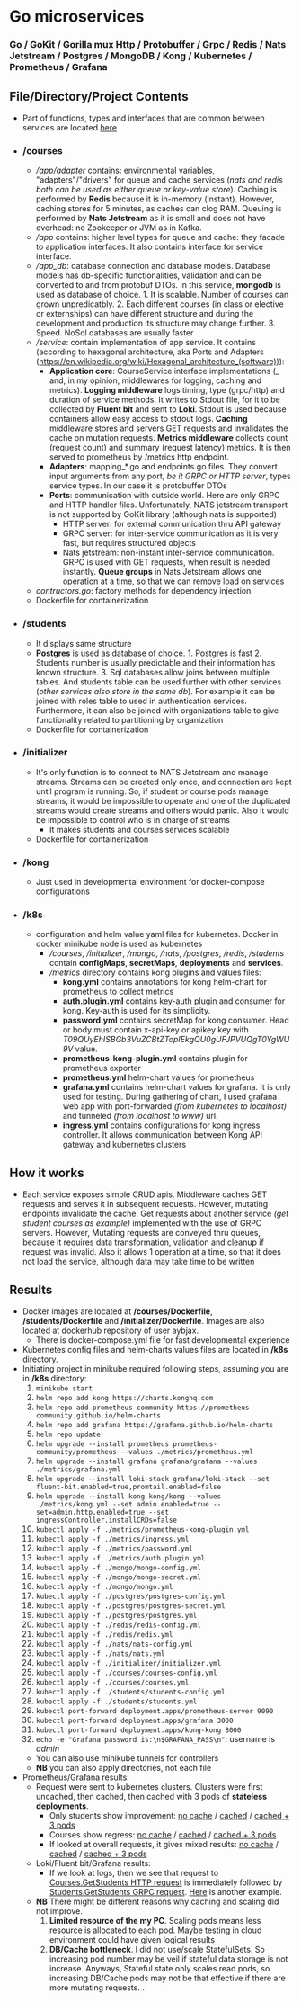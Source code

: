 # Go microservices

### Go / GoKit / Gorilla mux Http / Protobuffer / Grpc / Redis / Nats Jetstream / Postgres / MongoDB / Kong / Kubernetes / Prometheus / Grafana

## File/Directory/Project Contents
- Part of functions, types and interfaces that are common between services are located [here](https://github.com/aybjax/nis_lib)

- ### /courses
  - _/app/adapter_ contains: environmental variables, "adapters"/"drivers" for queue and cache services (_nats and redis both can be used as either queue or key-value store_). Caching is performed by **Redis** because it is in-memory (instant). However, caching stores for 5 minutes, as caches can clog RAM. Queuing is performed by **Nats Jetstream** as it is small and does not have overhead: no Zookeeper or JVM as in Kafka.
  - _/app_ contains: higher level types for queue and cache: they facade to application interfaces. It also contains interface for service interface.
  - _/app_db_: database connection and database models. Database models has db-specific functionalities, validation and can be converted to and from protobuf DTOs.
    In this service, **mongodb** is used as database of choice. 1. It is scalable. Number of courses can grown unpredicatbly. 2. Each different courses (in class or elective or externships) can have different structure and during the development and production its structure may change further. 3. Speed. NoSql databases are usually faster
  - _/service_: contain implementation of app service. It contains (according to hexagonal architecture, aka Ports and Adapters (https://en.wikipedia.org/wiki/Hexagonal_architecture_(software))):
    - **Application core**: CourseService interface implementations (_ and, in my opinion, middlewares for logging, caching and metrics). **Logging middleware** logs timing, type (grpc/http) and duration of service methods. It writes to Stdout file, for it to be collected by **Fluent bit** and sent to **Loki**. Stdout is used because containers allow easy access to stdout logs. **Caching** middleware stores and servers GET requests and invalidates the cache on mutation requests. **Metrics middleware** collects count (request count) and summary (request latency) metrics. It is then served to prometheus by /metrics http endpoint.
    - **Adapters**: mapping_*.go and endpoints.go files. They convert input arguments from any port, _be it GRPC or HTTP server_, types service types. In our case it is protobuffer DTOs
    - **Ports**: communication with outside world. Here are only GRPC and HTTP handler files. Unfortunately, NATS jetstream transport is not supported by GoKit library (although nats is supported)
      - HTTP server: for external communication thru API gateway
      - GRPC server: for inter-service communication as it is very fast, but requires structured objects
      - Nats jetstream: non-instant inter-service communication. GRPC is used with GET requests, when result is needed instantly. **Queue groups** in Nats Jetstream allows one operation at a time, so that we can remove load on services
  - _contructors.go_: factory methods for dependency injection
  - Dockerfile for containerization
  
- ### /students
  - It displays same structure
  - **Postgres** is used as database of choice. 1. Postgres is fast 2. Students number is usually predictable and their information has known structure. 3. Sql databases allow joins between multiple tables. And students table can be used further with other services (_other services also store in the same db_). For example it can be joined with roles table to used in authentication services. Furthermore, it can also be joined with organizations table to give functionality related to partitioning by organization
  - Dockerfile for containerization
  
- ### /initializer
  - It's only function is to connect to NATS Jetstream and manage streams. Streams can be created only once, and connection are kept until program is running. So, if student or course pods manage streams, it would be impossible to operate and one of the duplicated streams would create streams and others would panic. Also it would be impossible to control who is in charge of streams
    - It makes students and courses services scalable
  - Dockerfile for containerization
  
- ### /kong
  - Just used in developmental environment for docker-compose configurations
- ### /k8s
  - configuration and helm value yaml files for kubernetes. Docker in docker minikube node is used as kubernetes
    - _/courses_, _/initializer_, _/mongo_, _/nats_, _/postgres_, _/redis_, _/students_ contain **configMaps**, **secretMaps**, **deployments** and **services**.
    - _/metrics_ directory contains kong plugins and values files:
      - **kong.yml** contains annotations for kong helm-chart for prometheus to collect metrics
      - **auth.plugin.yml** contains key-auth plugin and consumer for kong. Key-auth is used for its simplicity.
      - **password.yml** contains secretMap for kong consumer. Head or body must contain x-api-key or apikey key with _T09QUyEhISBGb3VuZCBtZTopIEkgQU0gUFJPVUQgT0YgWU9V_ value.
      - **prometheus-kong-plugin.yml** contains plugin for prometheus exporter
      - **prometheus.yml** helm-chart values for prometheus
      - **grafana.yml** contains helm-chart values for grafana. It is only used for testing. During gathering of chart, I used grafana web app with port-forwarded _(from kubernetes to localhost)_ and tunneled _(from localhost to www)_ url.
      - **ingress.yml** contains configurations for kong ingress controller. It allows communication between Kong API gateway and kubernetes clusters
      
## How it works
  - Each service exposes simple CRUD apis. Middleware caches GET requests and serves it in subsequent requests. However, mutating endpoints invalidate the cache. Get requests about another service _(get student courses as example)_ implemented with the use of GRPC servers. However, Mutating requests are conveyed thru queues, because it requires data transformation, validation and cleanup if request was invalid. Also it allows 1 operation at a time, so that it does not load the service, although data may take time to be written

## Results
  - Docker images are located at **/courses/Dockerfile**, **/students/Dockerfile** and **/initializer/Dockerfile**. Images are also located at dockerhub repository of user aybjax.
    - There is docker-compose.yml file for fast developmental experience
  - Kubernetes config files and helm-charts values files are located in **/k8s** directory.
  - Initiating project in minikube required following steps, assuming you are in **/k8s** directory:
    1. ```minikube start```
    2. ```helm repo add kong https://charts.konghq.com```
    3. ```helm repo add prometheus-community https://prometheus-community.github.io/helm-charts```
    4. ```helm repo add grafana https://grafana.github.io/helm-charts```
    5. ```helm repo update```
    6. ```helm upgrade --install prometheus prometheus-community/prometheus --values ./metrics/prometheus.yml```
    7. ```helm upgrade --install grafana grafana/grafana --values ./metrics/grafana.yml```
    8. ```helm upgrade --install loki-stack grafana/loki-stack --set fluent-bit.enabled=true,promtail.enabled=false```
    9. ```helm upgrade --install kong kong/kong --values ./metrics/kong.yml --set admin.enabled=true --set=admin.http.enabled=true --set ingressController.installCRDs=false```
    10. ```kubectl apply -f ./metrics/prometheus-kong-plugin.yml```
    11. ```kubectl apply -f ./metrics/ingress.yml```
    12. ```kubectl apply -f ./metrics/password.yml```
    13. ```kubectl apply -f ./metrics/auth.plugin.yml```
    14. ```kubectl apply -f ./mongo/mongo-config.yml```
    15. ```kubectl apply -f ./mongo/mongo-secret.yml```
    16. ```kubectl apply -f ./mongo/mongo.yml```
    17. ```kubectl apply -f ./postgres/postgres-config.yml```
    18. ```kubectl apply -f ./postgres/postgres-secret.yml```
    19. ```kubectl apply -f ./postgres/postgres.yml```
    20. ```kubectl apply -f ./redis/redis-config.yml```
    21. ```kubectl apply -f ./redis/redis.yml```
    22. ```kubectl apply -f ./nats/nats-config.yml```
    23. ```kubectl apply -f ./nats/nats.yml```
    24. ```kubectl apply -f ./initializer/initializer.yml```
    25. ```kubectl apply -f ./courses/courses-config.yml```
    26. ```kubectl apply -f ./courses/courses.yml```
    27. ```kubectl apply -f ./students/students-config.yml```
    28. ```kubectl apply -f ./students/students.yml```
    29. ```kubectl port-forward deployment.apps/prometheus-server 9090```
    30. ```kubectl port-forward deployment.apps/grafana 3000```
    31. ```kubectl port-forward deployment.apps/kong-kong 8000```
    32. ```echo -e "Grafana password is:\n$GRAFANA_PASS\n"```: username is _admin_
    - You can also use minikube tunnels for controllers
    - **NB** you can also apply directories, not each file
- Prometheus/Grafana results:
  - Request were sent to kubernetes clusters. Clusters were first uncached, then cached, then cached with 3 pods of **stateless deployments**.
    - Only students show improvement: [no cache](https://aybjax.grafana.net/dashboard/snapshot/3znUun4cuFTDx53YtAjy2OCrmL2HVwjz) / [cached](https://aybjax.grafana.net/dashboard/snapshot/nEIQUuwybCTCIClTJpLioXUUbPsDFAsC) / [cached + 3 pods](https://aybjax.grafana.net/dashboard/snapshot/f1XHDJ0vlpcbx64557hclDwxKXQKTeRB)
    - Courses show regress: [no cache](https://aybjax.grafana.net/dashboard/snapshot/v0F7SaLWJTvITcS2fFeclRWwjJ8k7glm) / [cached](https://aybjax.grafana.net/dashboard/snapshot/ohk42O6s7miO5J5c8olN6F10G2Av5Jbd) / [cached + 3 pods](	https://aybjax.grafana.net/dashboard/snapshot/vEJzgfM9hO4eqAWMZ186CBztA2S43BMO)
    - If looked at overall requests, it gives mixed results: [no cache](https://aybjax.grafana.net/dashboard/snapshot/QGoLf7bfKP0N5dkg2p4HIAGRXC6wb2dh) / [cached](https://aybjax.grafana.net/dashboard/snapshot/fuxjBBBwWlLHVmfQmA7Gs9FD75Bs2cxF) / [cached + 3 pods](https://aybjax.grafana.net/dashboard/snapshot/975dG1l61GEuCkyh9iRCktP6Kc7uJT0a)
  - Loki/Fluent bit/Grafana results:
    - If we look at logs, then we see that request to [Courses.GetStudents HTTP request](https://aybjax.grafana.net/dashboard/snapshot/G0m5lQnGZPUvQjNHyKeaTdHi0mJKPH0g) is immediately followed by [Students.GetStudents GRPC request](https://aybjax.grafana.net/dashboard/snapshot/ooeTFVIsRooXWFtqqyMdd2WqKossQdN5). [Here](https://user-images.githubusercontent.com/20273037/236185209-51d1d2e3-4c38-4b1c-841d-ce40e10324cb.jpg) is another example.
  - **NB** There might be different reasons why caching and scaling did not improve.
    1. **Limited resource of the my PC**. Scaling pods means less resource is allocated to each pod. Maybe testing in cloud environment could have given logical results
    2. **DB/Cache bottleneck**. I did not use/scale StatefulSets. So increasing pod number may be veil if stateful data storage is not increase. Anyways, Stateful state only scales read pods, so increasing DB/Cache pods may not be that effective if there are more mutating requests.
.
